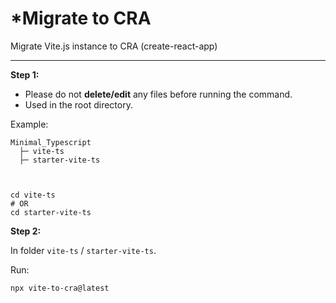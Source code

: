 *Migrate to CRA
==============

Migrate Vite.js instance to CRA (create-react-app)

* * *

**Step 1:**

*   Please do not **delete/edit** any files before running the command.
*   Used in the root directory.

Example:

    Minimal_Typescript
      ├─ vite-ts
      ├─ starter-vite-ts

  

    cd vite-ts
    # OR
    cd starter-vite-ts

**Step 2:**

In folder `vite-ts` / `starter-vite-ts`.

Run:

    npx vite-to-cra@latest